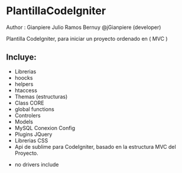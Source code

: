 PlantillaCodeIgniter
====================

Author : Gianpiere Julio Ramos Bernuy @jGianpiere (developer)

Plantilla CodeIgniter, para iniciar un proyecto ordenado en ( MVC )

Incluye:
-------- 

  * Librerias
  * hoocks
  * helpers
  * htaccess
  * Themas (estructuras)
  * Class CORE
  * global functions
  * Controlers
  * Models
  * MySQL Conexion Config
  * Plugins JQuery
  * Librerias CSS
  * Api de sublime para CodeIgniter, basado en la estructura MVC del Proyecto.
  
  - no drivers include
